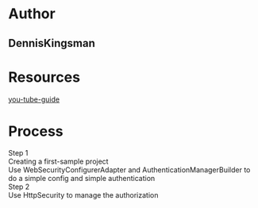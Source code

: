 # Author
## DennisKingsman 
# Resources
[you-tube-guide](https://www.youtube.com/playlist?list=PLqq-6Pq4lTTYTEooakHchTGglSvkZAjnE)  
# Process
Step 1  
Creating a first-sample project  
Use WebSecurityConfigurerAdapter and AuthenticationManagerBuilder to do a simple config and simple authentication  
Step 2  
Use HttpSecurity to manage the authorization  
